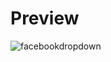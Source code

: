 # Preview

![facebookdropdown](https://user-images.githubusercontent.com/62325347/85914254-5a037e80-b859-11ea-91ad-5826e270ab4a.gif)

